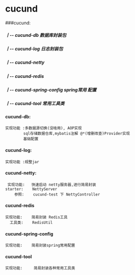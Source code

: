 # cucund
###cucund: 
##### 丨-- cucund-db   数据库封装包
##### 丨-- cucund-log  日志封装包
##### 丨-- cucund-netty
##### 丨-- cucund-redis
##### 丨-- cucund-spring-config  spring常用 配置
##### 丨-- cucund-tool 常用工具类
  
####  cucund-db:
    实现功能 :多数据源切换(没啥用), AOP实现
            sql存储数据仓库,mybatis注解 @*(增删改查)Provider实现
            基础配置
####  cucund-log:
    实现功能 :规整jar
####  cucund-netty:
     实现功能:   快速启动 netty服务器,进行简易封装
    starter:    NettyServer
        参照:    cucund-test 下 NettyController
####  cucund-redis
    实现功能:    简易封装 Redis工具
      工具类:    RedisUtil
####  cucund-spring-config
    实现功能:    简易封装spring常用配置
####  cucund-tool
    实现功能:     简易封装各种常用工具类